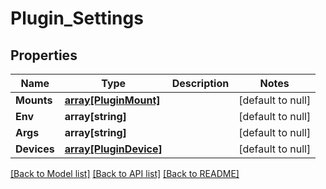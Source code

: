 # Plugin_Settings

## Properties
Name | Type | Description | Notes
------------ | ------------- | ------------- | -------------
**Mounts** | [**array[PluginMount]**](PluginMount.md) |  | [default to null]
**Env** | **array[string]** |  | [default to null]
**Args** | **array[string]** |  | [default to null]
**Devices** | [**array[PluginDevice]**](PluginDevice.md) |  | [default to null]

[[Back to Model list]](../README.md#documentation-for-models) [[Back to API list]](../README.md#documentation-for-api-endpoints) [[Back to README]](../README.md)


